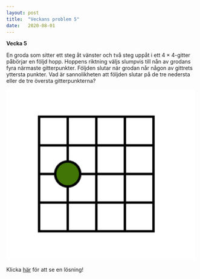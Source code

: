```yaml
---
layout: post
title:  "Veckans problem 5"
date:   2020-08-01
---
```

<script type="text/javascript"
        src="https://cdnjs.cloudflare.com/ajax/libs/mathjax/2.7.0/MathJax.js?config=TeX-AMS_CHTML"></script>
<script type="text/x-mathjax-config">
MathJax.Hub.Config({
tex2jax: {
inlineMath: [['$','$'], ['\\(','\\)']],
processEscapes: true},
jax: ["input/TeX","input/MathML","input/AsciiMath","output/CommonHTML"],
extensions: ["tex2jax.js","mml2jax.js","asciimath2jax.js","MathMenu.js","MathZoom.js","AssistiveMML.js", "[Contrib]/a11y/accessibility-menu.js"],
TeX: {
extensions: ["AMSmath.js","AMSsymbols.js","noErrors.js","noUndefined.js"],
equationNumbers: {
autoNumber: "AMS"
}
}
});
</script>

**Vecka 5**

En groda som sitter ett steg åt vänster och två steg uppåt i ett $4\times4$-gitter påbörjar en följd hopp. Hoppens riktning väljs slumpvis till nån av grodans fyra närmaste gitterpunkter. Följden slutar när grodan når någon av gittrets yttersta punkter. Vad är sannolikheten att följden slutar på de tre nedersta eller de tre översta gitterpunkterna?

<img src="/imgs/veckans_problem_5.png" alt="drawing" width="500"/>

Klicka [här](/veckans_problem_solutions/sol_5) för att se en lösning!

